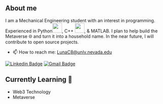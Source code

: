 
<!--
**cruzluna/cruzluna** is a ✨ _special_ ✨ repository because its `README.md` (this file) appears on your GitHub profile.

Here are some ideas to get you started:

- 🔭 I’m currently working on ...
- 🌱 I’m currently learning ...
- 👯 I’m looking to collaborate on ...
- 🤔 I’m looking for help with ...
- 💬 Ask me about ...
- 📫 How to reach me: ...
- 😄 Pronouns: ...
- ⚡ Fun fact: ...
-->
## About me
I am a Mechanical Engineering student with an interest in programming. Experienced in Python<img src = 'https://github.com/MarikIshtar007/MarikIshtar007/blob/master/images/python2.png' height='30'/>, C++ <img src = 'https://github.com/MarikIshtar007/MarikIshtar007/blob/master/images/cpp.svg' width='30'/>, & MATLAB. 
I plan to help build the Metaverse :globe_with_meridians: and turn it into a household name. In the near future, I will contribute to open source projects.

- 📫 How to reach me: LunaC8@unlv.nevada.edu

[![Linkedin Badge](https://img.shields.io/badge/-LinkedIn-blue?style=flat-square&logo=Linkedin&logoColor=white&link=https://www.linkedin.com/in/cruz-luna-335753212/)](https://www.linkedin.com/in/cruz-luna-335753212/)
[![Gmail Badge](https://img.shields.io/badge/-Gmail-d14836?style=flat-square&logo=Gmail&logoColor=white&link=mailto:LunaC8@unlv.nevada.edu)](mailto:LunaC8@unlv.nevada.edu)

## Currently Learning :brain:
- Web3 Technology
- Metaverse
